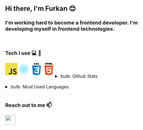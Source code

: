 ## Hi there, I'm Furkan :blush:

### I'm working hard to become a frontend developer. I'm developing myself in frontend technologies.

<br />

### Tech I use :computer: :rocket:


<img align = "left" height="40" width="40" src = "https://raw.githubusercontent.com/github/explore/80688e429a7d4ef2fca1e82350fe8e3517d3494d/topics/javascript/javascript.png">
<img align = "left" height="40" width="40" src = "https://raw.githubusercontent.com/github/explore/80688e429a7d4ef2fca1e82350fe8e3517d3494d/topics/react/react.png">
<img align = "left" height="40" width="40" src = "https://raw.githubusercontent.com/github/explore/80688e429a7d4ef2fca1e82350fe8e3517d3494d/topics/css/css.png">
<img align = "left" height="40" width="40" src = "https://raw.githubusercontent.com/github/explore/80688e429a7d4ef2fca1e82350fe8e3517d3494d/topics/html/html.png">

<br />
<br />

<details>
<summary>:bulb: Github Stats</summary> 
<img src="https://github-readme-stats.vercel.app/api?username=furkanpamuk&theme=radical">
</details>
<br />
<details>
<summary>:bulb: Most Used Languages</summary>
<img src="https://github-readme-stats.vercel.app/api/top-langs/?username=anuraghazra&layout=compact">
</details>

<br />

### Reach out to me :mailbox:

[<img height="32" width="32" src="https://unpkg.com/simple-icons@v6/icons/linkedin.svg" align="left" />][linkedin]

[linkedin]: https://www.linkedin.com/in/furkan-pamuk/



